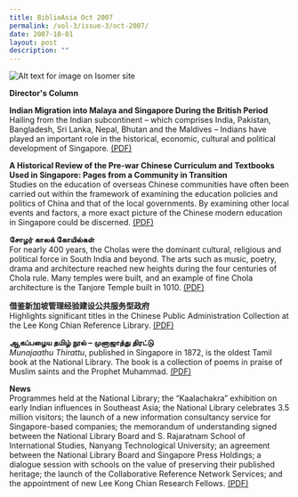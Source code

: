 ```yaml
---
title: BiblioAsia Oct 2007
permalink: /vol-3/issue-3/oct-2007/
date: 2007-10-01
layout: post
description: ""
---
```

![Alt text for image on Isomer site](/images/covers/ba3-3-v2.jpg)

<a style="text-decoration: none; font-weight: bold;" href="/vol-3/issue-3/oct-2007/director-column/">Director's Column</a>

<a style="text-decoration: none; font-weight: bold;" href="/vol-3/issue3/oct-2007/indian-migration-british-malaya-singapore/">Indian Migration into Malaya and Singapore During the British Period</a>
<br>Hailing from the Indian subcontinent – which comprises India, Pakistan, Bangladesh, Sri Lanka, Nepal, Bhutan and the Maldives – Indians have played an important role in the historical, economic, cultural and political development of Singapore. [(PDF)](/files/pdf/vol-3/issue-3/v3-issue3_IndianMigration.pdf)

<a style="text-decoration: none; font-weight: bold;" href="/vol-3/issue3/oct-2007/pre-war-chinese-curriculum-textbook/">A Historical Review of the Pre-war Chinese Curriculum and Textbooks Used in Singapore: Pages from a Community in Transition</a><br>Studies on the education of overseas Chinese communities have often been carried out within the framework of examining the education policies and politics of China and that
of the local governments. By examining other local events and factors, a more exact
picture of the Chinese modern education in Singapore could be discerned.
[(PDF)](/files/pdf/vol-3/issue-3/v3-issue3_HistoricalReview.pdf)

**சோழர் காலக் கோயில்கள்**<br>For nearly 400 years, the Cholas were the dominant cultural, religious and political force in South India and beyond. The arts such as music, poetry, drama and architecture reached new heights during the four centuries of Chola rule. Many temples were built, and an example of fine Chola architecture is the Tanjore Temple built in 1010. [(PDF)](/files/pdf/vol-3/issue-3/v3-issue3_Tamil1.pdf)

**借鉴新加坡管理经验建设公共服务型政府**<br>Highlights significant titles in the Chinese Public Administration Collection at the Lee Kong Chian Reference Library. [(PDF)](/files/pdf/vol-3/issue-3/v3-issue%203_Chinese.pdf)

**ஆகப்பழைய தமிழ் நூல் – முனாஜாத்து திரட்டு**<br>*Munajaathu Thirattu*, published in Singapore in 1872, is the oldest Tamil book at the National Library. The book is a collection of poems in praise of Muslim saints and the Prophet Muhammad. [(PDF)](/files/pdf/vol-3/issue-3/v3-issue3_Tamil2.pdf)

**News**<br>Programmes held at the National Library; the “Kaalachakra” exhibition on early Indian influences in Southeast Asia; the National Library celebrates 3.5 million visitors; the launch of a new information consultancy service for Singapore-based companies; the memorandum of understanding signed between the National Library Board and S. Rajaratnam School of International Studies, Nanyang Technological University; an agreement between the National Library Board and Singapore Press Holdings; a dialogue session with schools on the value of preserving their published heritage; the launch of the Collaborative Reference Network Services; and the appointment of new Lee Kong Chian Research Fellows. [(PDF)](/files/pdf/vol-3/issue-3/v3-issue%203_News.pdf)